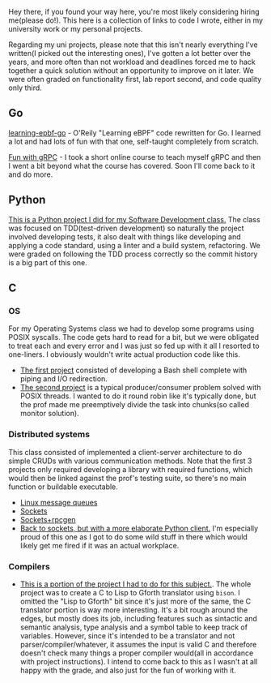 Hey there, if you found your way here, you're most likely considering hiring me(please do!). This here is a collection of links to code I wrote, either in my university work or my personal projects. 

Regarding my uni projects, please note that this isn't nearly everything I've written(I picked out the interesting ones), I've gotten a lot better over the years, and more often than not workload and deadlines forced me to hack together a quick solution without an opportunity to improve on it later. We were often graded on functionality first, lab report second, and code quality only third.

## Go
[learning-epbf-go](https://github.com/viktordoronin/learning-ebpf-go) - O'Reily "Learning eBPF" code rewritten for Go. I learned a lot and had lots of fun with that one, self-taught completely from scratch.

[Fun with gRPC](https://github.com/viktordoronin/fun-with-grpc) - I took a short online course to teach myself gRPC and then I went a bit beyond what the course has covered. Soon I'll come back to it and do more.
## Python
[This is a Python project I did for my Software Development class.](https://github.com/viktordoronin/python-sd) The class was focused on TDD(test-driven development) so naturally the project involved developing tests, it also dealt with things like developing and applying a code standard, using a linter and a build system, refactoring. We were graded on following the TDD process correctly so the commit history is a big part of this one.
## C
### OS
For my Operating Systems class we had to develop some programs using POSIX syscalls. The code gets hard to read for a bit, but we were obligated to treat each and every error and I was just so fed up with it all I resorted to one-liners. I obviously wouldn't write actual production code like this. 
- [The first project](https://github.com/viktordoronin/os_shell) consisted of developing a Bash shell complete with piping and I/O redirection.
- [The second project](https://github.com/viktordoronin/os_threads) is a typical producer/consumer problem solved with POSIX threads. I wanted to do it round robin like it's typically done, but the prof made me preemptively divide the task into chunks(so called monitor solution).
### Distributed systems
This class consisted of implemented a client-server architecture to do simple CRUDs with various communication methods. Note that the first 3 projects only required developing a library with required functions, which would then be linked against the prof's testing suite, so there's no main function or buildable executable.
- [Linux message queues](https://github.com/viktordoronin/mq)
- [Sockets](https://github.com/viktordoronin/SSDD_EE2)
- [Sockets+rpcgen](https://github.com/viktordoronin/rpcgen)
- [Back to sockets, but with a more elaborate Python client.](https://github.com/viktordoronin/SSDD_PRACTICA) I'm especially proud of this one as I got to do some wild stuff in there which would likely get me fired if it was an actual workplace.
### Compilers
- [This is a portion of the project I had to do for this subject.](https://github.com/viktordoronin/ctolisp). The whole project was to create a C to Lisp to Gforth translator using `bison`. I omitted the "Lisp to Gforth" bit since it's just more of the same, the C translator portion is way more interesting. It's a bit rough around the edges, but mostly does its job, including features such as sintactic and semantic analysis, type analysis and a symbol table to keep track of variables. However, since it's intended to be a translator and not parser/compiler/whatever, it assumes the input is valid C and therefore doesn't check many things a proper compiler would(all in accordance with project instructions). I intend to come back to this as I wasn't at all happy with the grade, and also just for the fun of working with it. 
